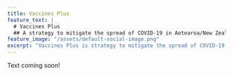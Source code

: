 ```yaml
---
title: Vaccines Plus
feature_text: |
  # Vaccines Plus
  ## A strategy to mitigate the spread of COVID-19 in Aotearoa/New Zealand
feature_image: "/assets/default-social-image.png"
excerpt: "Vaccines Plus is strategy to mitigate the spread of COVID-19 in Aotearoa/New Zealand that combines high vaccination coverage with effective public health and social measures"
---
```


Text coming soon!

<!-- 
Vaccination alone is not be enough to fully protect our communities from high rates of COVID infection and the resulting complications.



We need effective public health measures to avoid repeated waves of infection that  overload healthcare systems and disrupt daily life -- a scenario that is currently playing out around the world. A collective approach focused on minimising transmission by means of public health policies is required.

Combined with a high vaccination rate, these protections encompass a Vaccines Plus strategy.


## Actions to take now 

COVID-19 spreads predominantly by airborne transmission. Public health policies must aim to provide clean air within indoor environments to minimise infections. 

We urge the New Zealand Government to implement the following, as part of a Vaccines Plus strategy:

- Define and clearly communicate to the public a coherent mitigation strategy with well-defined goals. It is essential that this strategy recognises that the best outcomes for individuals and society will be achieved by maintaining low infection rates.
- Increase public education on the nature and predominance of airborne transmission of COVID-19, including the factors that increase risk, and how to mitigate these risks.
- Identify appropriate high-quality masks for public use (currently N95/P2/KN95/KF94) and inform the public that these masks are greatly superior to surgical masks. Ensure procurement and funding to avoid inequity of supply, including to schools. This policy must include the ongoing mandating of mask use in schools over the winter terms in 2022.
- Strengthen current ventilation measures in schools, including supplying CO2 monitoring and appropriately sized HEPA air filtration units to all New Zealand classrooms in time for winter months when windows cannot be kept open.
- Provide alternative learning arrangements and community-based support for school-aged children when necessary, to protect them and their families during periods of intense transmission. New Zealand needs to adopt a whānau-centred approach that protects the well-being of children and their families in all settings.
- Engage engineers, aerosol scientists and other ventilation specialists to develop clear ventilation standards for indoor public spaces, including standards for air changes, airborne pathogen filtration and inactivation, and maximum acceptable CO2 levels.
- Continue to actively promote and enable high vaccination coverage for all groups of society, including children, who currently have low vaccination rates.

The implications of continuing to allow poorly-mitigated transmission of COVID-19 in New Zealand are too great to ignore. The burden of long term illness and disability on individuals, whānau, and our health system of Covid and Long COVID will include effects on the cardiovascular, respiratory, neurological, endocrine, and immune systems.
Recurrent waves of infection caused by waning immunity, new variants, and the premature removal of public health controls, would lead to an over-burdened healthcare system that would struggle to provide even standard services.

COVID-19 is a highly infectious disease, but transmission is preventable. The measures outlined here are inexpensive and highly effective strategies for suppressing infection rates, that will work in the background to keep people safe as they go about their daily lives. We believe these measures can create a ‘covid-hostile’ environment in New Zealand that would protect us not only from new variants, but also from other airborne respiratory infections.

In the face of high uncertainty about the future course and long-term impacts of the SARS- CoV-2 pandemic, New Zealand can again be a world leader if we embrace a comprehensive public health based, Vaccines Plus strategy.


## Who are we

We are a group of doctors and scientists, many of us experts in epidemiology, air quality, and medicine, who are calling on the New Zealand Government to adopt a comprehensive mitigation strateg of COVID-19.
 -->


